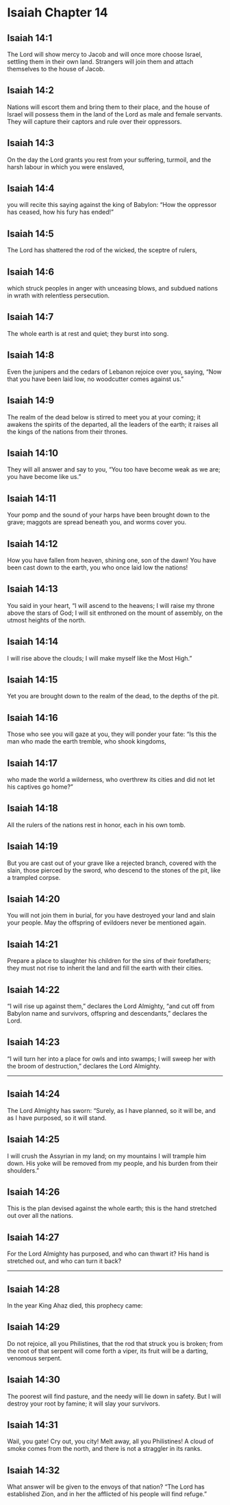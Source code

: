 # Isaiah Chapter 14

## Isaiah 14:1

The Lord will show mercy to Jacob and will once more choose Israel, settling them in their own land. Strangers will join them and attach themselves to the house of Jacob.

## Isaiah 14:2

Nations will escort them and bring them to their place, and the house of Israel will possess them in the land of the Lord as male and female servants. They will capture their captors and rule over their oppressors.

## Isaiah 14:3

On the day the Lord grants you rest from your suffering, turmoil, and the harsh labour in which you were enslaved,

## Isaiah 14:4

you will recite this saying against the king of Babylon: “How the oppressor has ceased, how his fury has ended!”

## Isaiah 14:5

The Lord has shattered the rod of the wicked, the sceptre of rulers,

## Isaiah 14:6

which struck peoples in anger with unceasing blows, and subdued nations in wrath with relentless persecution.

## Isaiah 14:7

The whole earth is at rest and quiet; they burst into song.

## Isaiah 14:8

Even the junipers and the cedars of Lebanon rejoice over you, saying, “Now that you have been laid low, no woodcutter comes against us.”

## Isaiah 14:9

The realm of the dead below is stirred to meet you at your coming; it awakens the spirits of the departed, all the leaders of the earth; it raises all the kings of the nations from their thrones.

## Isaiah 14:10

They will all answer and say to you, “You too have become weak as we are; you have become like us.”

## Isaiah 14:11

Your pomp and the sound of your harps have been brought down to the grave; maggots are spread beneath you, and worms cover you.

## Isaiah 14:12

How you have fallen from heaven, shining one, son of the dawn! You have been cast down to the earth, you who once laid low the nations!

## Isaiah 14:13

You said in your heart, “I will ascend to the heavens; I will raise my throne above the stars of God; I will sit enthroned on the mount of assembly, on the utmost heights of the north.

## Isaiah 14:14

I will rise above the clouds; I will make myself like the Most High.”

## Isaiah 14:15

Yet you are brought down to the realm of the dead, to the depths of the pit.

## Isaiah 14:16

Those who see you will gaze at you, they will ponder your fate: “Is this the man who made the earth tremble, who shook kingdoms,

## Isaiah 14:17

who made the world a wilderness, who overthrew its cities and did not let his captives go home?”

## Isaiah 14:18

All the rulers of the nations rest in honor, each in his own tomb.

## Isaiah 14:19

But you are cast out of your grave like a rejected branch, covered with the slain, those pierced by the sword, who descend to the stones of the pit, like a trampled corpse.

## Isaiah 14:20

You will not join them in burial, for you have destroyed your land and slain your people. May the offspring of evildoers never be mentioned again.

## Isaiah 14:21

Prepare a place to slaughter his children for the sins of their forefathers; they must not rise to inherit the land and fill the earth with their cities.

## Isaiah 14:22

“I will rise up against them,” declares the Lord Almighty, “and cut off from Babylon name and survivors, offspring and descendants,” declares the Lord.

## Isaiah 14:23

“I will turn her into a place for owls and into swamps; I will sweep her with the broom of destruction,” declares the Lord Almighty.

---

## Isaiah 14:24

The Lord Almighty has sworn: “Surely, as I have planned, so it will be, and as I have purposed, so it will stand.

## Isaiah 14:25

I will crush the Assyrian in my land; on my mountains I will trample him down. His yoke will be removed from my people, and his burden from their shoulders.”

## Isaiah 14:26

This is the plan devised against the whole earth; this is the hand stretched out over all the nations.

## Isaiah 14:27

For the Lord Almighty has purposed, and who can thwart it? His hand is stretched out, and who can turn it back?

---

## Isaiah 14:28

In the year King Ahaz died, this prophecy came:

## Isaiah 14:29

Do not rejoice, all you Philistines, that the rod that struck you is broken; from the root of that serpent will come forth a viper, its fruit will be a darting, venomous serpent.

## Isaiah 14:30

The poorest will find pasture, and the needy will lie down in safety. But I will destroy your root by famine; it will slay your survivors.

## Isaiah 14:31

Wail, you gate! Cry out, you city! Melt away, all you Philistines! A cloud of smoke comes from the north, and there is not a straggler in its ranks.

## Isaiah 14:32

What answer will be given to the envoys of that nation? “The Lord has established Zion, and in her the afflicted of his people will find refuge.”
